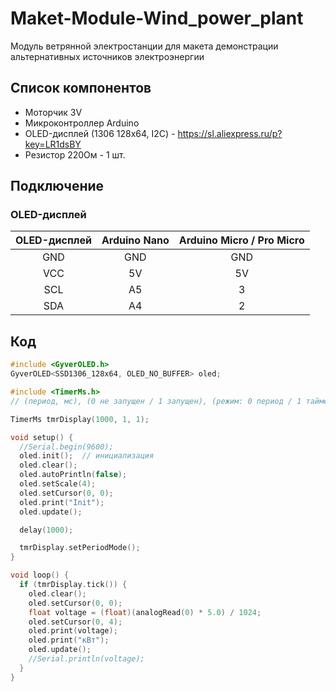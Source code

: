 # Maket-Module-Wind_power_plant
 Модуль ветрянной электростанции для макета демонстрации альтернативных источников электроэнергии

## Список компонентов

* Моторчик 3V
* Микроконтроллер Arduino
* OLED-дисплей (1306 128x64, I2C) - https://sl.aliexpress.ru/p?key=LR1dsBY
* Резистор 220Ом - 1 шт.


## Подключение


### OLED-дисплей

| OLED-дисплей	| Arduino Nano |	Arduino Micro / Pro Micro |
| :---:| :---:| :---:|
| GND	| GND |	GND |
| VCC	| 5V |	5V |
| SCL	| A5 | 3 |
| SDA	| A4 |	2 |

## Код

```cpp
#include <GyverOLED.h>
GyverOLED<SSD1306_128x64, OLED_NO_BUFFER> oled;

#include <TimerMs.h>
// (период, мс), (0 не запущен / 1 запущен), (режим: 0 период / 1 таймер)

TimerMs tmrDisplay(1000, 1, 1);

void setup() {
  //Serial.begin(9600);
  oled.init();  // инициализация
  oled.clear();
  oled.autoPrintln(false);
  oled.setScale(4);
  oled.setCursor(0, 0);
  oled.print("Init");
  oled.update();

  delay(1000);

  tmrDisplay.setPeriodMode();
}

void loop() {
  if (tmrDisplay.tick()) {
    oled.clear();
    oled.setCursor(0, 0);
    float voltage = (float)(analogRead(0) * 5.0) / 1024;
    oled.setCursor(0, 4);
    oled.print(voltage);
    oled.print("кВт");
    oled.update();
    //Serial.println(voltage);
  }
}
```